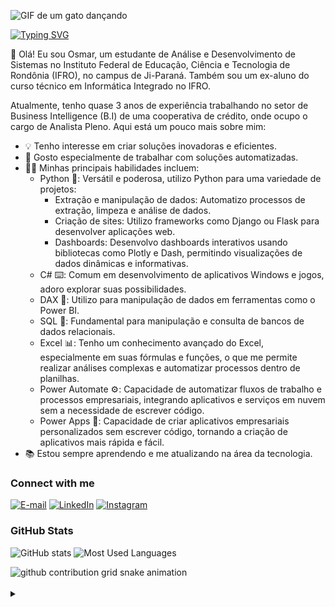 ![GIF de um gato dançando](https://www.textures4photoshop.com/tex/thumbs/matrix-code-animation-gif-free-animated-background-716.gif)


[![Typing SVG](https://readme-typing-svg.herokuapp.com?font=Fira+Code&weight=500&pause=1000&color=25F74D&random=false&width=435&lines=Ol%C3%A1%2C+eu+sou+o+Osmar+%3A)](https://git.io/typing-svg)


<p align="left">👋 Olá! Eu sou Osmar, um estudante de Análise e Desenvolvimento de Sistemas no Instituto Federal de Educação, Ciência e Tecnologia de Rondônia (IFRO), no campus de Ji-Paraná. Também sou um ex-aluno do curso técnico em Informática Integrado no IFRO.

Atualmente, tenho quase 3 anos de experiência trabalhando no setor de Business Intelligence (B.I) de uma cooperativa de crédito, onde ocupo o cargo de Analista Pleno. Aqui está um pouco mais sobre mim:

- 💡 Tenho interesse em criar soluções inovadoras e eficientes.
- 🤖 Gosto especialmente de trabalhar com soluções automatizadas.
- 👨‍💻 Minhas principais habilidades incluem:
  - Python 🐍: Versátil e poderosa, utilizo Python para uma variedade de projetos:
    - Extração e manipulação de dados: Automatizo processos de extração, limpeza e análise de dados.
    - Criação de sites: Utilizo frameworks como Django ou Flask para desenvolver aplicações web.
    - Dashboards: Desenvolvo dashboards interativos usando bibliotecas como Plotly e Dash, permitindo visualizações de dados dinâmicas e informativas.
  - C# ⌨️: Comum em desenvolvimento de aplicativos Windows e jogos, adoro explorar suas possibilidades.
  - DAX 💼: Utilizo para manipulação de dados em ferramentas como o Power BI.
  - SQL 💾: Fundamental para manipulação e consulta de bancos de dados relacionais.
  - Excel 📊: Tenho um conhecimento avançado do Excel, especialmente em suas fórmulas e funções, o que me permite realizar análises complexas e automatizar processos dentro de planilhas.
  - Power Automate ⚙️: Capacidade de automatizar fluxos de trabalho e processos empresariais, integrando aplicativos e serviços em nuvem sem a necessidade de escrever código.
  - Power Apps 📱: Capacidade de criar aplicativos empresariais personalizados sem escrever código, tornando a criação de aplicativos mais rápida e fácil.
- 📚 Estou sempre aprendendo e me atualizando na área da tecnologia.



<h3 align="left">Connect with me </h3>
 
[![E-mail](https://img.shields.io/badge/-Email-000?style=for-the-badge&logo=microsoft-outlook&logoColor=008000&color:FFF)](mailto:osjuniorrinco@gmail.com)
[![LinkedIn](https://img.shields.io/badge/-LinkedIn-000?style=for-the-badge&logo=linkedin&logoColor=008000&color:FFF)](https://www.linkedin.com/in/juniorrinco/)
[![Instagram](https://img.shields.io/badge/-Instagram-000?style=for-the-badge&logo=instagram&logoColor=008000&color:FFF)](https://www.instagram.com/junior.rinco/)

<h3 align="left">GitHub Stats</h3>

![GitHub stats](https://github-readme-stats-git-masterrstaa-rickstaa.vercel.app/api?username=juniorrinco&hide_title=true&show_icons=true&include_all_commits=false&count_private=true&line_height=25&hide=issues&bg_color=000&title_color=008000&text_color=FFF&border_radius=3&border_color=36123c&icon_color=008000&theme=dracula)
![Most Used Languages](https://github-readme-stats-git-masterrstaa-rickstaa.vercel.app/api/top-langs/?username=juniorrinco&line_height=10&card_width=290&layout=compact&hide_title=false&count_private=true&langs_count=4&show_icons=true&title_color=008000&hide=html,css&bg_color=000&text_color=8B8B8B&border_radius=3&border_color=561760&count_private=true)


<picture>
  <source media="(prefers-color-scheme: dark)" srcset="https://raw.githubusercontent.com/juniorrinco/juniorrinco/output/github-contribution-grid-snake-dark.svg">
  <source media="(prefers-color-scheme: light)" srcset="https://raw.githubusercontent.com/juniorrinco/juniorrinco/output/github-contribution-grid-snake.svg">
  <img alt="github contribution grid snake animation" src="https://github.com/juniorrinco/juniorrincooutput/github-contribution-grid-snake.svg">
</picture>
<br>
<br>

<details align="left">
  <summary></summary> 
 
  - Badges by <a href="https://shields.io/">shields.io</a><br>
  - GitHub Stats by <a href="https://github.com/anuraghazra/github-readme-stats">anuraghazra</a>
  - Student avatar made in picrew by <a href="https://picrew.me/en">@andi_aqua_</a> 
    
 
  <div align="right">Made with 😎n by <a href="https://github.com/juniorrinco">juniorrinco</a>.</div>

</details>

